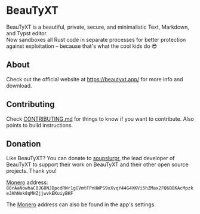 # BeauTyXT

BeauTyXT is a beautiful, private, secure, and minimalistic Text, Markdown, and Typst editor.\
Now sandboxes all Rust code in separate processes for better protection against exploitation – because that's what
the cool kids do 😎

## About

Check out the official website at https://beautyxt.app/ for more info and download.

## Contributing

Check [CONTRIBUTING.md](https://github.com/soupslurpr/BeauTyXT/blob/master/CONTRIBUTING.md) for things to know
if you want to contribute. Also points to build instructions.

## Donation

Like BeauTyXT? You can donate to [soupslurpr](https://github.com/soupslurpr), the lead developer of BeauTyXT to support their work on BeauTyXT and their other open source projects. Thank you!

[Monero](https://www.getmonero.org/) address:\
`88rAaNowhaC8JG8NJDpcdRWr1gGVmtFPnHWPS9xXvqY44G4XKVi5hZMax2FQ6B8KAcMpzkeJAhNek8qMHZjjwvkEKuiyBKF`

The [Monero](https://www.getmonero.org/) address can also be found in the app's settings.
